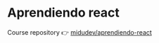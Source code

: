 # Aprendiendo react

Course repository 👉 [midudev/aprendiendo-react](https://github.com/midudev/aprendiendo-react.git)